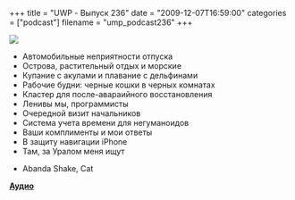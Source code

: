 +++
title = "UWP - Выпуск 236"
date = "2009-12-07T16:59:00"
categories = ["podcast"]
filename = "ump_podcast236"
+++

![](https://podcast.umputun.com/images/uwp/uwp236.jpg)


- Автомобильные неприятности отпуска
- Острова, растительный отдых и морские
- Купание с акулами и плавание с дельфинами
- Рабочие будни: черные кошки в черных комнатах
- Кластер для после-авараийного восстановления
- Ленивы мы, программисты
- Очередной визит начальников
- Система учета времени для негуманоидов
- Ваши комплименты и мои ответы
- В защиту навигации iPhone
- Там, за Уралом меня ищут


* Abanda Shake, Cat

[**Аудио**](http://archive.rucast.net/uwp/media/ump_podcast236.mp3)
<audio src="http://archive.rucast.net/uwp/media/ump_podcast236.mp3" preload="none">